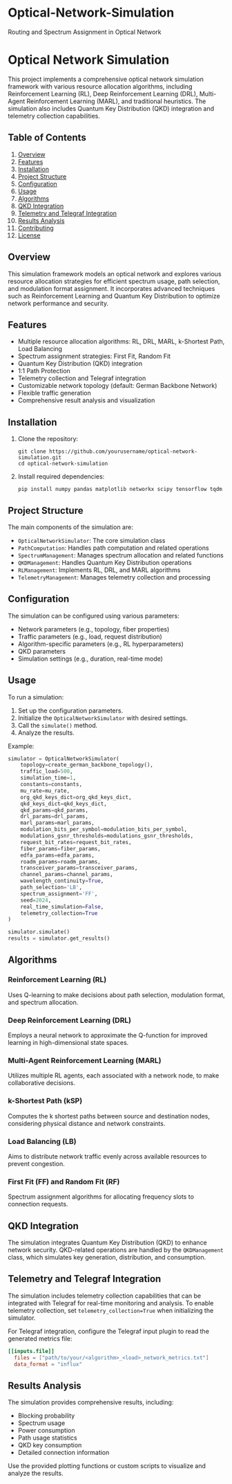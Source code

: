 # Optical-Network-Simulation
Routing and Spectrum Assignment in Optical Network

# Optical Network Simulation

This project implements a comprehensive optical network simulation framework with various resource allocation algorithms, including Reinforcement Learning (RL), Deep Reinforcement Learning (DRL), Multi-Agent Reinforcement Learning (MARL), and traditional heuristics. The simulation also includes Quantum Key Distribution (QKD) integration and telemetry collection capabilities.

## Table of Contents

1. [Overview](#overview)
2. [Features](#features)
3. [Installation](#installation)
4. [Project Structure](#project-structure)
5. [Configuration](#configuration)
6. [Usage](#usage)
7. [Algorithms](#algorithms)
8. [QKD Integration](#qkd-integration)
9. [Telemetry and Telegraf Integration](#telemetry-and-telegraf-integration)
10. [Results Analysis](#results-analysis)
11. [Contributing](#contributing)
12. [License](#license)

## Overview

This simulation framework models an optical network and explores various resource allocation strategies for efficient spectrum usage, path selection, and modulation format assignment. It incorporates advanced techniques such as Reinforcement Learning and Quantum Key Distribution to optimize network performance and security.

## Features

- Multiple resource allocation algorithms: RL, DRL, MARL, k-Shortest Path, Load Balancing
- Spectrum assignment strategies: First Fit, Random Fit
- Quantum Key Distribution (QKD) integration
- 1:1 Path Protection
- Telemetry collection and Telegraf integration
- Customizable network topology (default: German Backbone Network)
- Flexible traffic generation
- Comprehensive result analysis and visualization

## Installation

1. Clone the repository:
   ```
   git clone https://github.com/yourusername/optical-network-simulation.git
   cd optical-network-simulation
   ```

2. Install required dependencies:
   ```
   pip install numpy pandas matplotlib networkx scipy tensorflow tqdm
   ```

## Project Structure

The main components of the simulation are:

- `OpticalNetworkSimulator`: The core simulation class
- `PathComputation`: Handles path computation and related operations
- `SpectrumManagement`: Manages spectrum allocation and related functions
- `QKDManagement`: Handles Quantum Key Distribution operations
- `RLManagement`: Implements RL, DRL, and MARL algorithms
- `TelemetryManagement`: Manages telemetry collection and processing

## Configuration

The simulation can be configured using various parameters:

- Network parameters (e.g., topology, fiber properties)
- Traffic parameters (e.g., load, request distribution)
- Algorithm-specific parameters (e.g., RL hyperparameters)
- QKD parameters
- Simulation settings (e.g., duration, real-time mode)


## Usage

To run a simulation:

1. Set up the configuration parameters.
2. Initialize the `OpticalNetworkSimulator` with desired settings.
3. Call the `simulate()` method.
4. Analyze the results.

Example:

```python
simulator = OpticalNetworkSimulator(
    topology=create_german_backbone_topology(),
    traffic_load=500,
    simulation_time=1,
    constants=constants,
    mu_rate=mu_rate,
    org_qkd_keys_dict=org_qkd_keys_dict,
    qkd_keys_dict=qkd_keys_dict,
    qkd_params=qkd_params,
    drl_params=drl_params,
    marl_params=marl_params,
    modulation_bits_per_symbol=modulation_bits_per_symbol,
    modulations_gsnr_thresholds=modulations_gsnr_thresholds,
    request_bit_rates=request_bit_rates,
    fiber_params=fiber_params,
    edfa_params=edfa_params,
    roadm_params=roadm_params,
    transceiver_params=transceiver_params,
    channel_params=channel_params,
    wavelength_continuity=True,
    path_selection='LB',
    spectrum_assignment='FF',
    seed=2024,
    real_time_simulation=False,
    telemetry_collection=True
)

simulator.simulate()
results = simulator.get_results()
```

## Algorithms

### Reinforcement Learning (RL)

Uses Q-learning to make decisions about path selection, modulation format, and spectrum allocation.

### Deep Reinforcement Learning (DRL)

Employs a neural network to approximate the Q-function for improved learning in high-dimensional state spaces.

### Multi-Agent Reinforcement Learning (MARL)

Utilizes multiple RL agents, each associated with a network node, to make collaborative decisions.

### k-Shortest Path (kSP)

Computes the k shortest paths between source and destination nodes, considering physical distance and network constraints.

### Load Balancing (LB)

Aims to distribute network traffic evenly across available resources to prevent congestion.

### First Fit (FF) and Random Fit (RF)

Spectrum assignment algorithms for allocating frequency slots to connection requests.

## QKD Integration

The simulation integrates Quantum Key Distribution (QKD) to enhance network security. QKD-related operations are handled by the `QKDManagement` class, which simulates key generation, distribution, and consumption.

## Telemetry and Telegraf Integration

The simulation includes telemetry collection capabilities that can be integrated with Telegraf for real-time monitoring and analysis. To enable telemetry collection, set `telemetry_collection=True` when initializing the simulator.

For Telegraf integration, configure the Telegraf input plugin to read the generated metrics file:

```toml
[[inputs.file]]
  files = ["path/to/your/<algorithm>_<load>_network_metrics.txt"]
  data_format = "influx"
```

## Results Analysis

The simulation provides comprehensive results, including:

- Blocking probability
- Spectrum usage
- Power consumption
- Path usage statistics
- QKD key consumption
- Detailed connection information

Use the provided plotting functions or custom scripts to visualize and analyze the results.
